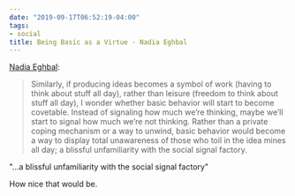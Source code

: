 ```yaml
---
date: "2019-09-17T06:52:19-04:00"
tags:
- social
title: Being Basic as a Virtue - Nadia Eghbal
---
```


[Nadia Eghbal](https://nadiaeghbal.com/basic):

> Similarly, if producing ideas becomes a symbol of work (having to think about stuff all day), rather than leisure (freedom to think about stuff all day), I wonder whether basic behavior will start to become covetable. Instead of signaling how much we’re thinking, maybe we’ll start to signal how much we’re not thinking. Rather than a private coping mechanism or a way to unwind, basic behavior would become a way to display total unawareness of those who toil in the idea mines all day; a blissful unfamiliarity with the social signal factory.

"...a blissful unfamiliarity with the social signal factory"

How nice that would be.
